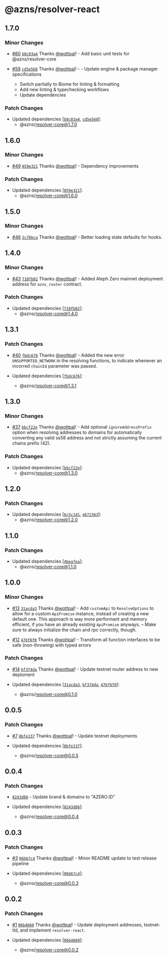 # @azns/resolver-react

## 1.7.0

### Minor Changes

- [#60](https://github.com/azero-id/resolver/pull/60) [`b8c03a4`](https://github.com/azero-id/resolver/commit/b8c03a403a88d8133fba55d168a154baf2250ae9) Thanks [@wottpal](https://github.com/wottpal)! - Add basic unit tests for @azns/resolver-core

- [#59](https://github.com/azero-id/resolver/pull/59) [`cd5e568`](https://github.com/azero-id/resolver/commit/cd5e568b84d00b04d0fc718cab4a86c6513e0c63) Thanks [@wottpal](https://github.com/wottpal)! - - Update engine & package manager specifications
  - Switch partially to Biome for linting & formatting
  - Add new linting & typechecking workflows
  - Update dependencies

### Patch Changes

- Updated dependencies [[`b8c03a4`](https://github.com/azero-id/resolver/commit/b8c03a403a88d8133fba55d168a154baf2250ae9), [`cd5e568`](https://github.com/azero-id/resolver/commit/cd5e568b84d00b04d0fc718cab4a86c6513e0c63)]:
  - @azns/resolver-core@1.7.0

## 1.6.0

### Minor Changes

- [#49](https://github.com/azero-id/resolver/pull/49) [`059e321`](https://github.com/azero-id/resolver/commit/059e3215ebb54a830b088f80a0796a4c8d0ccda6) Thanks [@wottpal](https://github.com/wottpal)! - Dependency improvements

### Patch Changes

- Updated dependencies [[`059e321`](https://github.com/azero-id/resolver/commit/059e3215ebb54a830b088f80a0796a4c8d0ccda6)]:
  - @azns/resolver-core@1.6.0

## 1.5.0

### Minor Changes

- [#46](https://github.com/azero-id/resolver/pull/46) [`2c76bca`](https://github.com/azero-id/resolver/commit/2c76bcae642948bca86e85dc663f0440c31e2040) Thanks [@wottpal](https://github.com/wottpal)! - Better loading state defaults for hooks.

## 1.4.0

### Minor Changes

- [#43](https://github.com/azero-id/resolver/pull/43) [`710fb82`](https://github.com/azero-id/resolver/commit/710fb82c04a572c43a5fcacfc6de0f51c425696d) Thanks [@wottpal](https://github.com/wottpal)! - Added Aleph Zero mainnet deployment address for `azns_router` contract.

### Patch Changes

- Updated dependencies [[`710fb82`](https://github.com/azero-id/resolver/commit/710fb82c04a572c43a5fcacfc6de0f51c425696d)]:
  - @azns/resolver-core@1.4.0

## 1.3.1

### Patch Changes

- [#40](https://github.com/azero-id/resolver/pull/40) [`fbdc676`](https://github.com/azero-id/resolver/commit/fbdc67609cef2b49627ff8db58385d272b0e28c9) Thanks [@wottpal](https://github.com/wottpal)! - Added the new error `UNSUPPORTED_NETWORK` in the resolving functions, to indicate whenever an incorred `chainId` parameter was passed.

- Updated dependencies [[`fbdc676`](https://github.com/azero-id/resolver/commit/fbdc67609cef2b49627ff8db58385d272b0e28c9)]:
  - @azns/resolver-core@1.3.1

## 1.3.0

### Minor Changes

- [#37](https://github.com/azero-id/resolver/pull/37) [`bbcf22e`](https://github.com/azero-id/resolver/commit/bbcf22e4a28d92f7595b33993a4cded5c43bd547) Thanks [@wottpal](https://github.com/wottpal)! - Add optional `ignoreAddressPrefix` option when resolving addresses to domains for automatically converting any valid ss58 address and not strictly assuming the current chains prefix (42).

### Patch Changes

- Updated dependencies [[`bbcf22e`](https://github.com/azero-id/resolver/commit/bbcf22e4a28d92f7595b33993a4cded5c43bd547)]:
  - @azns/resolver-core@1.3.0

## 1.2.0

### Patch Changes

- Updated dependencies [[`6c5c1d1`](https://github.com/azero-id/resolver/commit/6c5c1d1801295a7e3e36b87db08ec35d3b4298f1), [`e672363`](https://github.com/azero-id/resolver/commit/e6723631a398d45bb8be0e72b793406cb724491d)]:
  - @azns/resolver-core@1.2.0

## 1.1.0

### Patch Changes

- Updated dependencies [[`4beafea`](https://github.com/azero-id/resolver/commit/4beafea400fd76d284755d9ba698f9c6cbb899e1)]:
  - @azns/resolver-core@1.1.0

## 1.0.0

### Minor Changes

- [#13](https://github.com/azero-id/resolver/pull/13) [`31acda3`](https://github.com/azero-id/resolver/commit/31acda37409cdd945fa12669bac364e3eb312990) Thanks [@wottpal](https://github.com/wottpal)! - Add `customApi` to `ResolveOptions` to allow for a custom `ApiPromise` instance, instead of creating a new default one. This approach is way more performant and memory efficient, if you have an already existing `ApiPromise` anyways. – Make sure to always initialize the chain and rpc correctly, though.

- [#12](https://github.com/azero-id/resolver/pull/12) [`47bf6f0`](https://github.com/azero-id/resolver/commit/47bf6f0a42e4a8e837be0812e0a65a7089687f3c) Thanks [@wottpal](https://github.com/wottpal)! - Transform all function interfaces to be safe (non-throwing) with typed errors

### Patch Changes

- [#14](https://github.com/azero-id/resolver/pull/14) [`bf374da`](https://github.com/azero-id/resolver/commit/bf374daa0e7405c38f1dbe64e4f4e31f592dc751) Thanks [@wottpal](https://github.com/wottpal)! - Update testnet router address to new deploment

- Updated dependencies [[`31acda3`](https://github.com/azero-id/resolver/commit/31acda37409cdd945fa12669bac364e3eb312990), [`bf374da`](https://github.com/azero-id/resolver/commit/bf374daa0e7405c38f1dbe64e4f4e31f592dc751), [`47bf6f0`](https://github.com/azero-id/resolver/commit/47bf6f0a42e4a8e837be0812e0a65a7089687f3c)]:
  - @azns/resolver-core@0.1.0

## 0.0.5

### Patch Changes

- [#7](https://github.com/azero-id/resolver/pull/7) [`8bfe137`](https://github.com/azero-id/resolver/commit/8bfe1374a22c10986340621dff36bbafbf45431b) Thanks [@wottpal](https://github.com/wottpal)! - Update testnet deployments

- Updated dependencies [[`8bfe137`](https://github.com/azero-id/resolver/commit/8bfe1374a22c10986340621dff36bbafbf45431b)]:
  - @azns/resolver-core@0.0.5

## 0.0.4

### Patch Changes

- [`8243d86`](https://github.com/azero-id/resolver/commit/8243d8648b6e8bfcbe88b00e8f0b4cd65eae6e5e) - Update brand & domains to "AZERO.ID"

- Updated dependencies [[`8243d86`](https://github.com/azero-id/resolver/commit/8243d8648b6e8bfcbe88b00e8f0b4cd65eae6e5e)]:
  - @azns/resolver-core@0.0.4

## 0.0.3

### Patch Changes

- [#3](https://github.com/azero-id/resolver/pull/3) [`06b67c4`](https://github.com/azero-id/resolver/commit/06b67c4cc2ec2131e9743bd3719b127ca0c92168) Thanks [@wottpal](https://github.com/wottpal)! - Minor README update to test release pipeline

- Updated dependencies [[`06b67c4`](https://github.com/azero-id/resolver/commit/06b67c4cc2ec2131e9743bd3719b127ca0c92168)]:
  - @azns/resolver-core@0.0.3

## 0.0.2

### Patch Changes

- [#1](https://github.com/azero-id/resolver/pull/1) [`06b4660`](https://github.com/azero-id/resolver/commit/06b466022a9f517bdc073e46b24def2265be0347) Thanks [@wottpal](https://github.com/wottpal)! - Update deployment addresses, testnet-tld, and implement `resolver-react`.

- Updated dependencies [[`06b4660`](https://github.com/azero-id/resolver/commit/06b466022a9f517bdc073e46b24def2265be0347)]:
  - @azns/resolver-core@0.0.2
